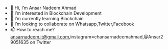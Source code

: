 - 👋 Hi, I’m Ansar Nadeem Ahmad
- 👀 I’m interested in Blockchain Development
- 🌱 I’m currently learning Blockchain
- 💞️ I’m looking to collaborate on Whatsapp,Twitter,Facebook
- 📫 How to reach me? ansarnadeem.it@gmail.com,instagram=chansarnadeemahmad,@Ansar29051635 on Twitter

<!---
ansarnadeem/ansarnadeem is a ✨ special ✨ repository because its `README.md` (this file) appears on your GitHub profile.
You can click the Preview link to take a look at your changes.
--->
